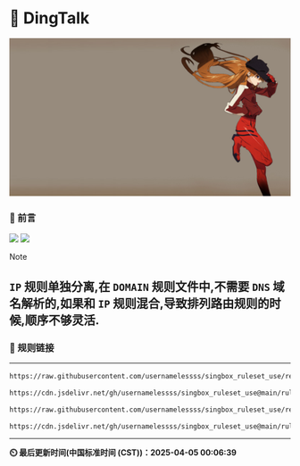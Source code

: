 
# 🧸 DingTalk
![](https://raw.githubusercontent.com/usernamelessss/picture-bed/main/images/202504042256831.jpg)
### 📣 前言
![](https://shields.io/badge/-移除重复规则-ff69b4) ![](https://shields.io/badge/-IP&nbsp;规则单独存放不与&nbsp;DOMAIN&nbsp;等混合-green)
> [!NOTE]
**`IP` 规则单独分离,在 `DOMAIN` 规则文件中,不需要 `DNS` 域名解析的,如果和 `IP` 规则混合,导致排列路由规则的时候,顺序不够灵活.**
---

###  🔗 规则链接
---

```url
https://raw.githubusercontent.com/usernamelessss/singbox_ruleset_use/refs/heads/main/rule/DingTalk/DingTalk_No_IP.json
```

```url
https://cdn.jsdelivr.net/gh/usernamelessss/singbox_ruleset_use@main/rule/DingTalk/DingTalk_No_IP.json
```

```url
https://raw.githubusercontent.com/usernamelessss/singbox_ruleset_use/refs/heads/main/rule/DingTalk/DingTalk_No_IP.srs
```

```url
https://cdn.jsdelivr.net/gh/usernamelessss/singbox_ruleset_use@main/rule/DingTalk/DingTalk_No_IP.srs
```

---
**⏲️ 最后更新时间(中国标准时间 (CST))：2025-04-05 00:06:39**